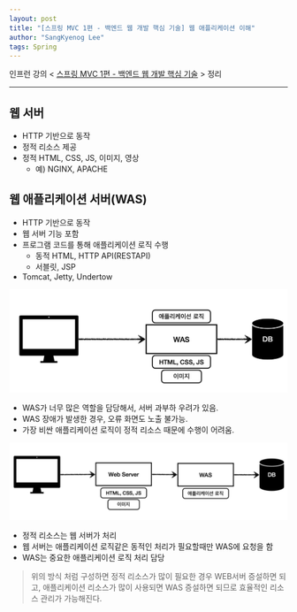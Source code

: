```yaml
---
layout: post
title: "[스프링 MVC 1편 - 백엔드 웹 개발 핵심 기술] 웹 애플리케이션 이해"
author: "SangKyenog Lee"
tags: Spring
---
```


인프런 강의 < [스프링 MVC 1편 - 백엔드 웹 개발 핵심 기술](https://www.inflearn.com/course/%EC%8A%A4%ED%94%84%EB%A7%81-mvc-1/dashboard) > 정리

---

## 웹 서버
- HTTP 기반으로 동작
- 정적 리소스 제공
- 정적 HTML, CSS, JS, 이미지, 영상
    - 예) NGINX, APACHE

## 웹 애플리케이션 서버(WAS)
- HTTP 기반으로 동작
- 웹 서버 기능 포함
- 프로그램 코드를 통해 애플리케이션 로직 수행
    - 동적 HTML, HTTP API(RESTAPI)
    - 서블릿, JSP
- Tomcat, Jetty, Undertow

![1](/assets/mvc1/01.png)
- WAS가 너무 많은 역할을 담당해서, 서버 과부하 우려가 있음.
- WAS 장애가 발생한 경우, 오류 화면도 노출 불가능.
- 가장 비싼 애플리케이션 로직이 정적 리소스 때문에 수행이 어려움.

![2](/assets/mvc1/02.png)
- 정적 리소스는 웹 서버가 처리
- 웹 서버는 애플리케이션 로직같은 동적인 처리가 필요할때만 WAS에 요청을 함
- WAS는 중요한 애플리케이션 로직 처리 담당

> 위의 방식 처럼 구성하면 정적 리소스가 많이 필요한 경우 WEB서버 증설하면 되고, 애플리케이션 리소스가 많이 사용되면 WAS 증설하면 되므로 효율적인 리소스 관리가 가능해진다.